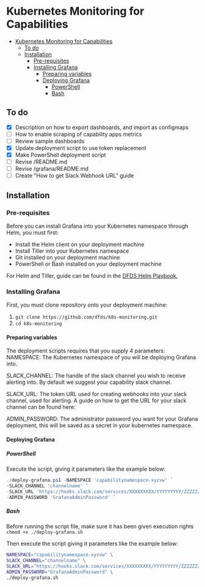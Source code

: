 # Kubernetes Monitoring for Capabilities

- [Kubernetes Monitoring for Capabilities](#kubernetes-monitoring-for-capabilities)
  - [To do](#to-do)
  - [Installation](#installation)
    - [Pre-requisites](#pre-requisites)
    - [Installing Grafana](#installing-grafana)
      - [Preparing variables](#preparing-variables)
      - [Deploying Grafana](#deploying-grafana)
        - [PowerShell](#powershell)
        - [Bash](#bash)

## To do

- [x] Description on how to export dashboards, and import as configmaps
- [ ] How to enable scraping of capability apps metrics
- [ ] Review sample dashboards
- [x] Update deployment script to use token replacement
- [x] Make PowerShell deployment script
- [ ] Revise /README.md
- [ ] Revise /grafana/README.md
- [ ] Create "How to get Slack Webhook URL" guide

## Installation

### Pre-requisites

Before you can install Grafana into your Kubernetes namespace through Helm, you must first:

- Install the Helm client on your deployment machine
- Install Tiller into your Kubernetes namespace
- Git installed on your deployment machine
- PowerShell or Bash installed on your deployment machine

For Helm and Tiller, guide can be found in the [DFDS Helm Playbook.](https://playbooks.dfds.cloud/kubernetes/helm.html)

### Installing Grafana

First, you must clone repository onto your deployment machine:

1. `git clone https://github.com/dfds/k8s-monitoring.git`
2. `cd k8s-monitoring`

#### Preparing variables

The deployment scripts requires that you supply 4 parameters:
NAMESPACE: The Kubernetes namespace of you will be deploying Grafana into.

SLACK_CHANNEL: The handle of the slack channel you wish to receive alerting into. By default we suggest your capability slack channel.

SLACK_URL: The token URL used for creating webhooks into your slack channel, used for alerting. A guide on how to get the URL for your slack channel can be found here:

ADMIN_PASSWORD: The administrator password you want for your Grafana deployment, this will be saved as a secret in your kubernetes namespace.


#### Deploying Grafana


##### PowerShell

Execute the script, giving it parameters like the example below:

```powershell
./deploy-grafana.ps1 -NAMESPACE 'capabilitynamespace-xyzvw' `
-SLACK_CHANNEL 'channelname' `
-SLACK_URL 'https://hooks.slack.com/services/XXXXXXXXX/YYYYYYYYY/ZZZZZZZZZZZZZZZZZZZZZZZZ' `
-ADMIN_PASSWORD 'GrafanaAdminPassword' `
```

##### Bash

Before running the script file, make sure it has been given execution rights `chmod +x ./deploy-grafana.sh`

Then execute the script giving it parameters like the example below:

```bash
NAMESPACE="capabilitynamespace-xyzvw" \
SLACK_CHANNEL="channelname" \
SLACK_URL="https://hooks.slack.com/services/XXXXXXXXX/YYYYYYYYY/ZZZZZZZZZZZZZZZZZZZZZZZZ" \
ADMIN_PASSWORD="GrafanaAdminPassword" \
./deploy-grafana.sh 
```